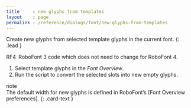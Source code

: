 ```yaml
---
title     : new glyphs from templates
layout    : page
permalink : /reference/dialogs/font/new-glyphs-from-templates
---
```


Create new glyphs from selected template glyphs in the current font.
{: .lead }

<span class="badge text-bg-success rounded-0">RF4</span> RoboFont 3 code which does not need to change for RoboFont 4.  


1. Select template glyphs in the *Font Overview*.
2. Run the script to convert the selected slots into new empty glyphs.

<div class="card text-dark bg-light my-3 rounded-0">
<div class="card-header">note</div>
<div class="card-body" markdown='1'>
The default width for new glyphs is defined in RoboFont’s [Font Overview preferences].
{: .card-text }
</div>
</div>

[Font Overview preferences]: http://robofont.com/documentation/workspace/preferences-window/font-overview/
